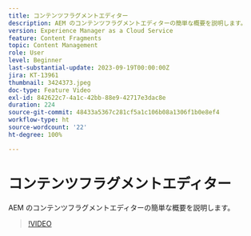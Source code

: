```yaml
---
title: コンテンツフラグメントエディター
description: AEM のコンテンツフラグメントエディターの簡単な概要を説明します。
version: Experience Manager as a Cloud Service
feature: Content Fragments
topic: Content Management
role: User
level: Beginner
last-substantial-update: 2023-09-19T00:00:00Z
jira: KT-13961
thumbnail: 3424373.jpeg
doc-type: Feature Video
exl-id: 842622c7-4a1c-42bb-88e9-42717e3dac8e
duration: 224
source-git-commit: 48433a5367c281cf5a1c106b08a1306f1b0e8ef4
workflow-type: ht
source-wordcount: '22'
ht-degree: 100%

---
```


# コンテンツフラグメントエディター

AEM のコンテンツフラグメントエディターの簡単な概要を説明します。

>[!VIDEO](https://video.tv.adobe.com/v/3424373/?learn=on)
